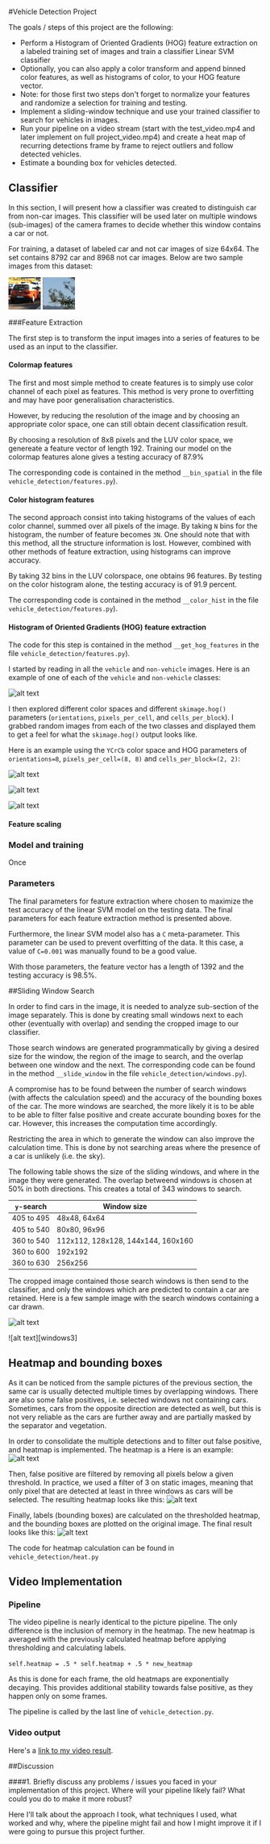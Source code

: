 #Vehicle Detection Project

The goals / steps of this project are the following:

* Perform a Histogram of Oriented Gradients (HOG) feature extraction on a labeled training set of images and train a classifier Linear SVM classifier
* Optionally, you can also apply a color transform and append binned color features, as well as histograms of color, to your HOG feature vector. 
* Note: for those first two steps don't forget to normalize your features and randomize a selection for training and testing.
* Implement a sliding-window technique and use your trained classifier to search for vehicles in images.
* Run your pipeline on a video stream (start with the test_video.mp4 and later implement on full project_video.mp4) and create a heat map of recurring detections frame by frame to reject outliers and follow detected vehicles.
* Estimate a bounding box for vehicles detected.

[//]: # (Image References)
[car]: output_images/training/445.png
[not_car]: output_images/training/extra8.png
[car_hog]: output_images/hog/445.png
[not_car_hog]: output_images/hog/extra8.png
[windows1]: ./output_images/windows/test1.jpg
[windows5]: ./output_images/windows/test5.jpg
[heatmap_5]: ./output_images/heat/heatmap_test5.jpg
[threshold_5]: ./output_images/heat/threshold_heatmap_test5.jpg
[bbox_5]: ./output_images/heat/bbox_test5.jpg

[image1]: ./examples/car_not_car.png
[image2]: ./examples/HOG_example.jpg
[image3]: ./examples/sliding_windows.jpg
[image4]: ./examples/sliding_window.jpg
[image5]: ./examples/bboxes_and_heat.png
[image6]: ./examples/labels_map.png
[image7]: ./examples/output_bboxes.png
[video1]: ./project_video.mp4


## Classifier

In this section, I will present how a classifier was created to distinguish car from non-car images.
This classifier will be used later on multiple windows (sub-images) of the camera frames to decide whether this window contains a car or not.

For training, a dataset of labeled car and not car images of size 64x64.
The set contains 8792 car and 8968 not car images. Below are two sample images from this dataset:

![alt text][car]
![alt text][not_car]

###Feature Extraction

The first step is to transform the input images into a series of features to be used as an input to the classifier.

#### Colormap features

The first and most simple method to create features is to simply use color channel of each pixel as features.
This method is very prone to overfitting and may have poor generalisation characteristics.

However, by reducing the resolution of the image and by choosing an appropriate color space,
one can still obtain decent classification result.

By choosing a resolution of 8x8 pixels and the LUV color space, we genereate a feature vector of length 192.
Training our model on the colormap features alone gives a testing accuracy of 87.9%

The corresponding code is contained in the method `__bin_spatial` in the file `vehicle_detection/features.py`).  

#### Color histogram features

The second approach consist into taking histograms of the values of each color channel, summed over all pixels of the image.
By taking `N` bins for the histogram, the number of feature becomes `3N`.
One should note that with this method, all the structure information is lost.
However, combined with other methods of feature extraction, using histograms can improve accuracy.

By taking 32 bins in the LUV colorspace, one obtains 96 features.
By testing on the color histogram alone, the testing accuracy is of 91.9 percent.

The corresponding code is contained in the method `__color_hist` in the file `vehicle_detection/features.py`).  

#### Histogram of Oriented Gradients (HOG) feature extraction

The code for this step is contained in the method `__get_hog_features` in the file `vehicle_detection/features.py`).  

I started by reading in all the `vehicle` and `non-vehicle` images.  Here is an example of one of each of the `vehicle` and `non-vehicle` classes:

![alt text][image1]

I then explored different color spaces and different `skimage.hog()` parameters (`orientations`, `pixels_per_cell`, and `cells_per_block`).  I grabbed random images from each of the two classes and displayed them to get a feel for what the `skimage.hog()` output looks like.

Here is an example using the `YCrCb` color space and HOG parameters of `orientations=8`, `pixels_per_cell=(8, 8)` and `cells_per_block=(2, 2)`:


![alt text][image2]

![alt text][car_hog]

![alt text][not_car_hog]

#### Feature scaling

### Model and training

Once 

### Parameters

The final parameters for feature extraction where chosen to maximize the test accuracy of the linear SVM model on the testing data.
The final parameters for each feature extraction method is presented above.

Furthermore, the linear SVM model also has a `C` meta-parameter. This parameter can be used to prevent overfitting of the data.
It this case, a value of `C=0.001` was manually found to be a good value.

With those parameters, the feature vector has a length of 1392 and the testing accuracy is 98.5%.

##Sliding Window Search

In order to find cars in the image, it is needed to analyze sub-section of the image separately.
This is done by creating small windows next to each other (eventually with overlap) and sending the cropped image to our classifier.

Those search windows are generated programmatically by giving a desired size for the window, the region of the image to search, and the overlap between one window and the next.
The corresponding code can be found in the method `__slide_window` in the file `vehicle_detection/windows.py`). 

A compromise has to be found between the number of search windows (with affects the calculation speed) and the accuracy of the bounding boxes of the car.
The more windows are searched, the more likely it is to be able to be able to filter false positive and create accurate bounding boxes for the car.
However, this increases the computation time accordingly.

Restricting the area in which to generate the window can also improve the calculation time. This is done by not searching areas where the presence of a car is unlikely (i.e. the sky).

The following table shows the size of the sliding windows, and where in the image they were generated.
The overlap betweend windows is chosen at 50% in both directions.
This creates a total of 343 windows to search.

|  `y`-search  |    Window size                     |
| :----------: | ---------------------------------- |
|  405 to 495  | 48x48, 64x64                       |
|  405 to 540  | 80x80, 96x96                       |
|  360 to 540  | 112x112, 128x128, 144x144, 160x160 |
|  360 to 600  | 192x192                            |
|  360 to 630  | 256x256                            |

The cropped image contained those search windows is then send to the classifier, and only the windows which are predicted to contain a car are retained.
Here is a few sample image with the search windows containing a car drawn.

![alt text][windows1]

![alt text][windows3]

## Heatmap and bounding boxes

As it can be noticed from the sample pictures of the previous section,
the same car is usually detected multiple times by overlapping windows.
There are also some false positives, i.e. selected windows not containing cars.
Sometimes, cars from the opposite direction are detected as well, but this is not very reliable as the cars are further away and are partially masked by the separator and vegetation.

In order to consolidate the multiple detections and to filter out false positive, and heatmap is implemented.
The heatmap is a
Here is an example:
![alt text][heatmap_5]

Then, false positive are filtered by removing all pixels below a given threshold.
In practice, we used a filter of 3 on static images, meaning that only pixel that are detected at least in three windows as cars will be selected.
The resulting heatmap looks like this:
![alt text][threshold_5]

Finally, labels (bounding boxes) are calculated on the thresholded heatmap, and the bounding boxes are plotted on the original image.
The final result looks like this:
![alt text][bbox_5]

The code for heatmap calculation can be found in `vehicle_detection/heat.py`

## Video Implementation

### Pipeline

The video pipeline is nearly identical to the picture pipeline.
The only difference is the inclusion of memory in the heatmap.
The new heatmap is averaged with the previously calculated heatmap before applying thresholding and calculating labels.

`self.heatmap = .5 * self.heatmap + .5 * new_heatmap`

As this is done for each frame, the old heatmaps are exponentially decaying.
This provides additional stability towards false positive, as they happen only on some frames.

The pipeline is called by the last line of `vehicle_detection.py`.

### Video output

Here's a [link to my video result](./tests/project_video.mp4).

##Discussion

####1. Briefly discuss any problems / issues you faced in your implementation of this project.  Where will your pipeline likely fail?  What could you do to make it more robust?

Here I'll talk about the approach I took, what techniques I used, what worked and why, where the pipeline might fail and how I might improve it if I were going to pursue this project further.  

